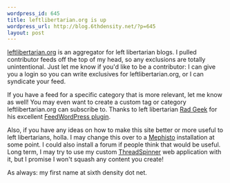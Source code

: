 ```yaml
--- 
wordpress_id: 645
title: leftlibertarian.org is up
wordpress_url: http://blog.6thdensity.net/?p=645
layout: post
---
```

<a href="http://leftlibertarian.org/">leftlibertarian.org</a> is an aggregator for left libertarian blogs.  I pulled contributor feeds off the top of my head, so any exclusions are totally unintentional.  Just let me know if you'd like to be a contributor: I can give you a login so you can write exclusives for leftlibertarian.org, or I can syndicate your feed.

If you have a feed for a specific category that is more relevant, let me know as well!  You may even want to create a custom tag or category leftlibertarian.org can subscribe to.  Thanks to left libertarian <a href="http://radgeek.com">Rad Geek</a> for his excellent <a href="http://projects.radgeek.com/feedwordpress">FeedWordPress plugin</a>.

Also, if you have any ideas on how to make this site better or more useful to left libertarians, holla.  I may change this over to a <a href="http://mephistoblog.com">Mephisto</a> installation at some point.  I could also install a forum if people think that would be useful.  Long term, I may try to use my custom <a href="http://blog.6thdensity.net/?p=484">ThreadSpinner</a> web application with it, but I promise I won't squash any content you create!

As always: my first name at sixth density dot net.
